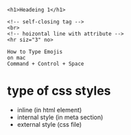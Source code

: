 ```
<h1>Headeing 1</h1>

<!-- self-closing tag -->
<br>
<!-- hoizontal line with attribute -->
<hr siz="3" no>
```

```
How to Type Emojis
on mac
Command + Control + Space
```

# type of css styles

- inline (in html element)
- internal style (in meta section)
- external style (css file)

